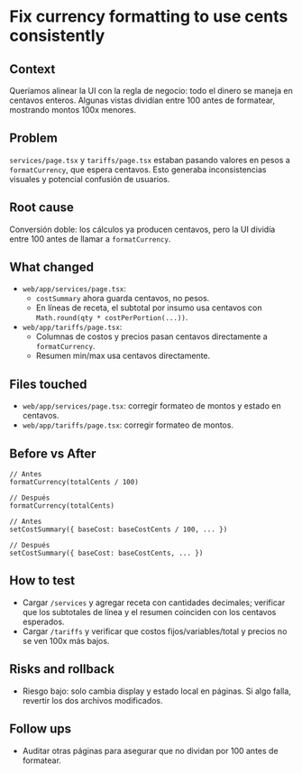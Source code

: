 # Fix currency formatting to use cents consistently

## Context
Queríamos alinear la UI con la regla de negocio: todo el dinero se maneja en centavos enteros. Algunas vistas dividían entre 100 antes de formatear, mostrando montos 100x menores.

## Problem
`services/page.tsx` y `tariffs/page.tsx` estaban pasando valores en pesos a `formatCurrency`, que espera centavos. Esto generaba inconsistencias visuales y potencial confusión de usuarios.

## Root cause
Conversión doble: los cálculos ya producen centavos, pero la UI dividía entre 100 antes de llamar a `formatCurrency`.

## What changed
- `web/app/services/page.tsx`: 
  - `costSummary` ahora guarda centavos, no pesos.
  - En líneas de receta, el subtotal por insumo usa centavos con `Math.round(qty * costPerPortion(...))`.
- `web/app/tariffs/page.tsx`: 
  - Columnas de costos y precios pasan centavos directamente a `formatCurrency`.
  - Resumen min/max usa centavos directamente.

## Files touched
- `web/app/services/page.tsx`: corregir formateo de montos y estado en centavos.
- `web/app/tariffs/page.tsx`: corregir formateo de montos.

## Before vs After
```tsx
// Antes
formatCurrency(totalCents / 100)

// Después
formatCurrency(totalCents)
```

```tsx
// Antes
setCostSummary({ baseCost: baseCostCents / 100, ... })

// Después
setCostSummary({ baseCost: baseCostCents, ... })
```

## How to test
- Cargar `/services` y agregar receta con cantidades decimales; verificar que los subtotales de línea y el resumen coinciden con los centavos esperados.
- Cargar `/tariffs` y verificar que costos fijos/variables/total y precios no se ven 100x más bajos.

## Risks and rollback
- Riesgo bajo: solo cambia display y estado local en páginas. Si algo falla, revertir los dos archivos modificados.

## Follow ups
- Auditar otras páginas para asegurar que no dividan por 100 antes de formatear.















